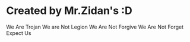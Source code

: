 # Created by Mr.Zidan's :D
  We Are Trojan
  We are Not Legion
  We Are Not Forgive
  We Are Not Forget
  Expect Us
